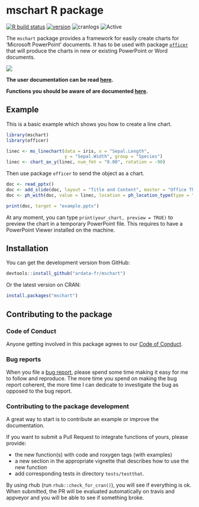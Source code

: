 mschart R package
================

<!-- README.md is generated from README.Rmd. Please edit that file -->

[![R build
status](https://github.com/ardata-fr/mschart/workflows/R-CMD-check/badge.svg)](https://github.com/ardata-fr/mschart/actions)
[![version](https://www.r-pkg.org/badges/version/mschart)](https://CRAN.R-project.org/package=mschart)
![cranlogs](https://cranlogs.r-pkg.org/badges/mschart)
![Active](http://www.repostatus.org/badges/latest/active.svg)

The `mschart` package provides a framework for easily create charts for
‘Microsoft PowerPoint’ documents. It has to be used with package
[`officer`](https://davidgohel.github.io/officer) that will produce the
charts in new or existing PowerPoint or Word documents.

![](https://www.ardata.fr/img/illustrations/ms_barchart.png)

**The user documentation can be read
[here](https://ardata-fr.github.io/mschart/articles/introduction.html).**

**Functions you should be aware of are documented
[here](https://ardata-fr.github.io/mschart/reference/index.html).**

## Example

This is a basic example which shows you how to create a line chart.

``` r
library(mschart)
library(officer)

linec <- ms_linechart(data = iris, x = "Sepal.Length",
                      y = "Sepal.Width", group = "Species")
linec <- chart_ax_y(linec, num_fmt = "0.00", rotation = -90)
```

Then use package `officer` to send the object as a chart.

``` r
doc <- read_pptx()
doc <- add_slide(doc, layout = "Title and Content", master = "Office Theme")
doc <- ph_with(doc, value = linec, location = ph_location_type(type = "body"))

print(doc, target = "example.pptx")
```

At any moment, you can type `print(your_chart, preview = TRUE)` to
preview the chart in a temporary PowerPoint file. This requires to have
a PowerPoint Viewer installed on the machine.

## Installation

You can get the development version from GitHub:

``` r
devtools::install_github("ardata-fr/mschart")
```

Or the latest version on CRAN:

``` r
install.packages("mschart")
```

## Contributing to the package

### Code of Conduct

Anyone getting involved in this package agrees to our [Code of
Conduct](https://github.com/ardata-fr/mschart/blob/master/CONDUCT.md).

### Bug reports

When you file a [bug
report](https://github.com/ardata-fr/mschart/issues), please spend some
time making it easy for me to follow and reproduce. The more time you
spend on making the bug report coherent, the more time I can dedicate to
investigate the bug as opposed to the bug report.

### Contributing to the package development

A great way to start is to contribute an example or improve the
documentation.

If you want to submit a Pull Request to integrate functions of yours,
please provide:

  - the new function(s) with code and roxygen tags (with examples)
  - a new section in the appropriate vignette that describes how to use
    the new function
  - add corresponding tests in directory `tests/testthat`.

By using rhub (run `rhub::check_for_cran()`), you will see if everything
is ok. When submitted, the PR will be evaluated automatically on travis
and appveyor and you will be able to see if something broke.
